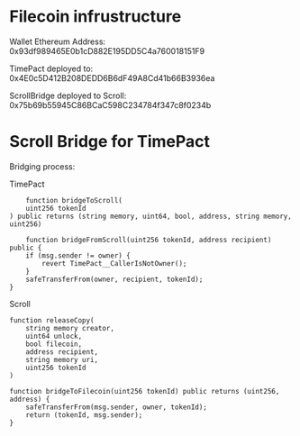 # Filecoin infrustructure

Wallet Ethereum Address: 0x93df989465E0b1cD882E195DD5C4a760018151F9 

TimePact deployed to: 0x4E0c5D412B208DEDD6B6dF49A8Cd41b66B3936ea

ScrollBridge deployed to Scroll: 0x75b69b55945C86BCaC598C234784f347c8f0234b

# Scroll Bridge for TimePact

Bridging process:

TimePact

        function bridgeToScroll(
        uint256 tokenId
    ) public returns (string memory, uint64, bool, address, string memory, uint256)

        function bridgeFromScroll(uint256 tokenId, address recipient) public {
        if (msg.sender != owner) {
            revert TimePact__CallerIsNotOwner();
        }
        safeTransferFrom(owner, recipient, tokenId);
    }

Scroll

    function releaseCopy(
        string memory creator,
        uint64 unlock,
        bool filecoin,
        address recipient,
        string memory uri,
        uint256 tokenId
    )

    function bridgeToFilecoin(uint256 tokenId) public returns (uint256, address) {
        safeTransferFrom(msg.sender, owner, tokenId);
        return (tokenId, msg.sender);
    }
